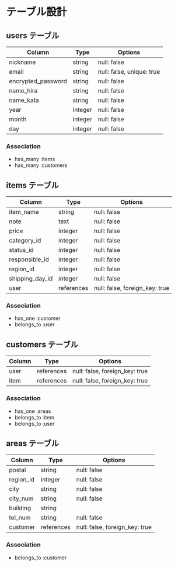 # テーブル設計

## users テーブル

| Column             | Type    | Options                   |
| ------------------ | ------- | ------------------------- |
| nickname           | string  | null: false               |
| email              | string  | null: false, unique: true |
| encrypted_password | string  | null: false               |
| name_hira          | string  | null: false               |
| name_kata          | string  | null: false               |
| year               | integer | null: false               |
| month              | integer | null: false               |
| day                | integer | null: false               |


### Association

- has_many :items
- has_many :customers


## items テーブル

| Column          | Type        | Options                        |
| --------------- | ----------- | ------------------------------ |
| item_name       | string      | null: false                    |
| note            | text        | null: false                    |
| price           | integer     | null: false                    |
| category_id     | integer     | null: false                    |
| status_id       | integer     | null: false                    |
| responsible_id  | integer     | null: false                    |
| region_id       | integer     | null: false                    |
| shipping_day_id | integer     | null: false                    |
| user            | references  | null: false, foreign_key: true |


### Association

- has_one :customer
- belongs_to :user

## customers テーブル

| Column | Type       | Options                        |
| ------ | ---------- | ------------------------------ |
| user   | references | null: false, foreign_key: true |
| item   | references | null: false, foreign_key: true |

### Association

- has_one :areas
- belongs_to :item
- belongs_to :user


## areas テーブル

| Column      | Type        | Options                        |
| ----------- | ----------- | ------------------------------ |
| postal      | string  　  | null: false                    |
| region_id   | integer     | null: false                    |
| city        | string      | null: false                    |
| city_num    | string      | null: false                    |
| building    | string      |                                |
| tel_num     | string      | null: false                    |
| customer    | references  | null: false, foreign_key: true |

### Association

- belongs_to :customer